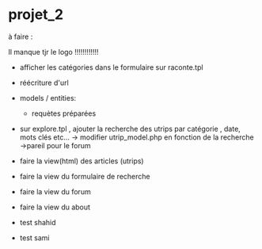 # projet_2


<!--     /\
       / ! \
      /  !  \
     /   !   \
    /         \
   /_____!____ \

-->


à faire :

Il manque tjr le logo !!!!!!!!!!!!

- afficher les catégories dans le formulaire sur raconte.tpl
- réécriture d'url 
- models / entities:
  - requètes préparées 

- sur explore.tpl , ajouter la recherche des utrips par catégorie , date, mots clés etc...
  -> modifier utrip_model.php en fonction de la recherche
  ->pareil pour le forum

- faire la view(html) des articles (utrips)
- faire la view du formulaire de recherche
- faire la view du forum
- faire la view du about
- test shahid
- test sami
